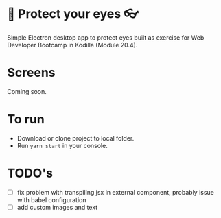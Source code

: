 # :eyes: Protect your eyes :eyeglasses:

Simple Electron desktop app to protect eyes built as exercise for Web Developer Bootcamp in Kodilla (Module 20.4).

# Screens 

Coming soon.

# To run

* Download or clone project to local folder.
* Run `yarn start` in your console.

# TODO's

- [ ] fix problem with transpiling jsx in external component, probably issue with babel configuration
- [ ] add custom images and text